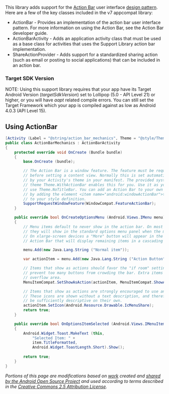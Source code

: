 
This library adds support for the [Action Bar][4] user interface [design pattern][5].  Here are a few of the key classes included in the v7 appcompat library:

 - ActionBar - Provides an implementation of the action bar user interface pattern. For more information on using the Action Bar, see the Action Bar developer guide.
 - ActionBarActivity - Adds an application activity class that must be used as a base class for activities that uses the Support Library action bar implementation.
 - ShareActionProvider - Adds support for a standardized sharing action (such as email or posting to social applications) that can be included in an action bar.
 

### Target SDK Version 
NOTE: Using this support library requires that your app have its Target Android Version (*targetSdkVersion*) set to Lollipop (5.0 - API Level 21) or higher, or you will have *aapt* related compile errors.  You can still set the Target Framework which your app is compiled against as low as Android 4.0.3 (API Level 15).


Using ActionBar
------

```csharp
[Activity (Label = "@string/action_bar_mechanics", Theme = "@style/Theme.AppCompat")]                        
public class ActionBarMechanics : ActionBarActivity
{
	protected override void OnCreate (Bundle bundle)
	{
		base.OnCreate (bundle);

		// The Action Bar is a window feature. The feature must be requested
		// before setting a content view. Normally this is set automatically
		// by your Activity's theme in your manifest. The provided system
		// theme Theme.WithActionBar enables this for you. Use it as you would
		// use Theme.NoTitleBar. You can add an Action Bar to your own themes
		// by adding the element <item name="android:windowActionBar">true</item>
		// to your style definition.
		SupportRequestWindowFeature(WindowCompat.FeatureActionBar);
	}

	public override bool OnCreateOptionsMenu (Android.Views.IMenu menu)
	{
		// Menu items default to never show in the action bar. On most devices this means
		// they will show in the standard options menu panel when the menu button is pressed.
		// On xlarge-screen devices a "More" button will appear in the far right of the
		// Action Bar that will display remaining items in a cascading menu.

		menu.Add(new Java.Lang.String ("Normal item"));

		var actionItem = menu.Add(new Java.Lang.String ("Action Button"));

		// Items that show as actions should favor the "if room" setting, which will
		// prevent too many buttons from crowding the bar. Extra items will show in the
		// overflow area.
		MenuItemCompat.SetShowAsAction(actionItem, MenuItemCompat.ShowAsActionIfRoom);

		// Items that show as actions are strongly encouraged to use an icon.
		// These icons are shown without a text description, and therefore should
		// be sufficiently descriptive on their own.
		actionItem.SetIcon(Android.Resource.Drawable.IcMenuShare);
		return true;
	}

	public override bool OnOptionsItemSelected (Android.Views.IMenuItem item)
	{
		Android.Widget.Toast.MakeText (this, 
			"Selected Item: " + 
			item.TitleFormatted, 
			Android.Widget.ToastLength.Short).Show();
			
		return true;
	}
}
```


*Portions of this page are modifications based on [work][3] created and [shared by the Android Open Source Project][1] and used according to terms described in the [Creative Commons 2.5 Attribution License][2].*

[1]: http://code.google.com/policies.html
[2]: http://creativecommons.org/licenses/by/2.5/
[3]: http://developer.android.com/tools/support-library/features.html
[4]: http://developer.android.com/guide/topics/ui/actionbar.html
[5]: http://developer.android.com/design/patterns/actionbar.html


